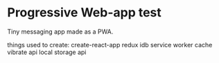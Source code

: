 # Progressive Web-app test

Tiny messaging app made as a PWA.

things used to create:
create-react-app
redux
idb
service worker
cache
vibrate api
local storage api
